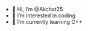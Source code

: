 - 👋 Hi, I’m @Akchat25
- 👀 I’m interested in coding
- 🌱 I’m currently learning C++



<!---
Akchat25/Akchat25 is a ✨ special ✨ repository because its `README.md` (this file) appears on your GitHub profile.
You can click the Preview link to take a look at your changes.
--->
